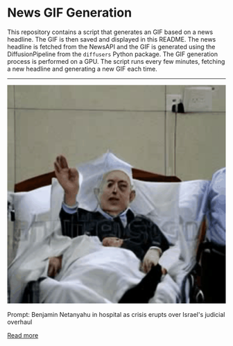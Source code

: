 # News GIF Generation
This repository contains a script that generates an GIF based on a news headline. The GIF is then saved and displayed in this README.
The news headline is fetched from the NewsAPI and the GIF is generated using the DiffusionPipeline from the `diffusers` Python package. The GIF generation process is performed on a GPU.
The script runs every few minutes, fetching a new headline and generating a new GIF each time.

---

![Generated GIF](output.gif?raw=true&v=1690253946)

Prompt: Benjamin Netanyahu in hospital as crisis erupts over Israel's judicial overhaul

[Read more](https://www.ft.com/content/39cabf17-d225-48c1-931b-ac5bf0d041d1)